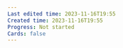 ```yaml
---
Last edited time: 2023-11-16T19:55
Created time: 2023-11-16T19:55
Progress: Not started
Cards: false
---
```

